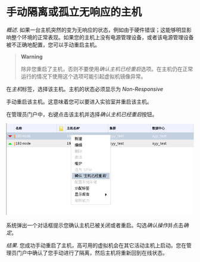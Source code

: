 # 手动隔离或孤立无响应的主机

*概述*.
如果一台主机突然的变为无响应的状态，例如由于硬件错误；这能够明显影响整个环境的正常表现。如果您的主机上没有电源管理设备，或者该电源管理设备被不正确地配置，您可以手动重启主机。

> **Warning**
>
> 除非您重启了主机，否则不要使用*确认主机已经重启*选项。在主机仍在正常运行的情况下使用这个选项可能引起虚拟机镜像异常。

在*主机*标签，选择该主机。主机的状态必须显示为 *Non-Responsive*

手动重启该主机。这意味着您可以要进入实验室并重启该主机。

在管理员门户中，右键点击该主机并选择*确认主机已经重启*按钮。

![主机右键菜单](../images/Hosts-Host_Right_Click_Menu.png)
 
系统弹出一个对话框提示您确认主机已被关闭或者重启。勾选*确认操作*并点击*确定*。

*结果*.
您成功手动重启了主机，高可用的虚拟机会在其它活动主机上启动。您在管理员门户中确认了您手动进行了隔离，然后主机将重新回到在线状态。


